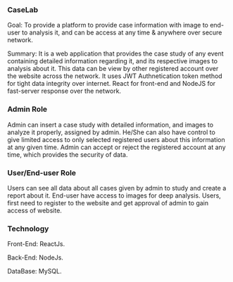 ### CaseLab

Goal: To provide a platform to provide case information with image to end-user to analysis it, and can be access at any time & anywhere over secure network.

Summary: It is a web application that provides the case study of any event containing detailed information regarding it, and its respective images to analysis about it. This data can be view by other registered account over the website across the network.
It uses JWT Authnetication token method for tight data integrity over internet. React for front-end and NodeJS for fast-server response over the network.

### Admin Role

Admin can insert a case study with detailed information, and images to analyze it properly, assigned by admin. He/She can also have control to give limited access to only selected registered users about this information at any given time.
Admin can accept or reject the registered account at any time, which provides the security of data.

### User/End-user Role

Users can see all data about all cases given by admin to study and create a report about it. End-user have access to images for deep analysis. Users, first need to register to the website and get approval of admin to gain access of website.

### Technology

Front-End: ReactJs.

Back-End: NodeJs.

DataBase: MySQL.
